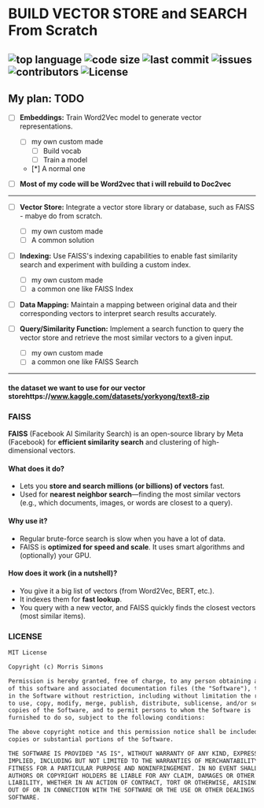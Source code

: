 # BUILD VECTOR STORE and  SEARCH From Scratch
![top language](https://img.shields.io/github/languages/top/gpt-null/template)
![code size](https://img.shields.io/github/languages/code-size/gpt-null/template)
![last commit](https://img.shields.io/github/last-commit/gpt-null/template)
![issues](https://img.shields.io/github/issues/gpt-null/template)
![contributors](https://img.shields.io/github/contributors/gpt-null/template)
![License](https://img.shields.io/github/license/gpt-null/template)
---
## My plan: TODO
- [ ] **Embeddings:** Train Word2Vec model to generate vector representations.
    - [ ] my own custom made
        - [ ] Build vocab
        - [ ] Train a model
    - [*] A normal one


- [ ] **Most of my code will be Word2vec that i will rebuild to Doc2vec**

--- 

- [ ] **Vector Store:** Integrate a vector store library or database, such as FAISS - mabye do from scratch.
    - [ ] my own custom made
    - [ ] A common solution

- [ ] **Indexing:** Use FAISS's indexing capabilities to enable fast similarity search and experiment with building a custom index.
    - [ ] my own custom made
    - [ ] a common one like FAISS Index

- [ ] **Data Mapping:** Maintain a mapping between original data and their corresponding vectors to interpret search results accurately.

- [ ] **Query/Similarity Function:** Implement a search function to query the vector store and retrieve the most similar vectors to a given input.
    - [ ] my own custom made
    - [ ] a common one like FAISS Search
---

#### the dataset we want to use for our vector storehttps://www.kaggle.com/datasets/yorkyong/text8-zip

### FAISS

**FAISS** (Facebook AI Similarity Search) is an open-source library by Meta (Facebook) for **efficient similarity search** and clustering of high-dimensional vectors.

#### What does it do?

* Lets you **store and search millions (or billions) of vectors** fast.
* Used for **nearest neighbor search**—finding the most similar vectors (e.g., which documents, images, or words are closest to a query).

#### Why use it?

* Regular brute-force search is slow when you have a lot of data.
* FAISS is **optimized for speed and scale**. It uses smart algorithms and (optionally) your GPU.

#### How does it work (in a nutshell)?

* You give it a big list of vectors (from Word2Vec, BERT, etc.).
* It indexes them for **fast lookup**.
* You query with a new vector, and FAISS quickly finds the closest vectors (most similar items).




### LICENSE

```markdown
MIT License

Copyright (c) Morris Simons

Permission is hereby granted, free of charge, to any person obtaining a copy
of this software and associated documentation files (the "Software"), to deal
in the Software without restriction, including without limitation the rights
to use, copy, modify, merge, publish, distribute, sublicense, and/or sell
copies of the Software, and to permit persons to whom the Software is
furnished to do so, subject to the following conditions:

The above copyright notice and this permission notice shall be included in all
copies or substantial portions of the Software.

THE SOFTWARE IS PROVIDED "AS IS", WITHOUT WARRANTY OF ANY KIND, EXPRESS OR
IMPLIED, INCLUDING BUT NOT LIMITED TO THE WARRANTIES OF MERCHANTABILITY,
FITNESS FOR A PARTICULAR PURPOSE AND NONINFRINGEMENT. IN NO EVENT SHALL THE
AUTHORS OR COPYRIGHT HOLDERS BE LIABLE FOR ANY CLAIM, DAMAGES OR OTHER
LIABILITY, WHETHER IN AN ACTION OF CONTRACT, TORT OR OTHERWISE, ARISING FROM,
OUT OF OR IN CONNECTION WITH THE SOFTWARE OR THE USE OR OTHER DEALINGS IN THE
SOFTWARE.
```